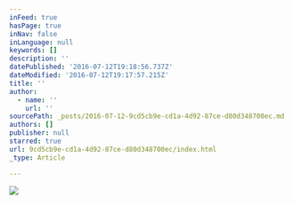 ```yaml
---
inFeed: true
hasPage: true
inNav: false
inLanguage: null
keywords: []
description: ''
datePublished: '2016-07-12T19:18:56.737Z'
dateModified: '2016-07-12T19:17:57.215Z'
title: ''
author:
  - name: ''
    url: ''
sourcePath: _posts/2016-07-12-9cd5cb9e-cd1a-4d92-87ce-d80d348700ec.md
authors: []
publisher: null
starred: true
url: 9cd5cb9e-cd1a-4d92-87ce-d80d348700ec/index.html
_type: Article

---
```

![](https://imgflo.herokuapp.com/graph/vahj1ThiexotieMo/54476ffa4bde3295e4a1809d59ff52a5/croprotate.png?cropheight=799&cropwidth=1689&degrees=0&input=https%3A%2F%2Fthe-grid-user-content.s3-us-west-2.amazonaws.com%2Feefb025c-4a5e-4691-8022-3f00a3695a5e.png&x=0&y=0)